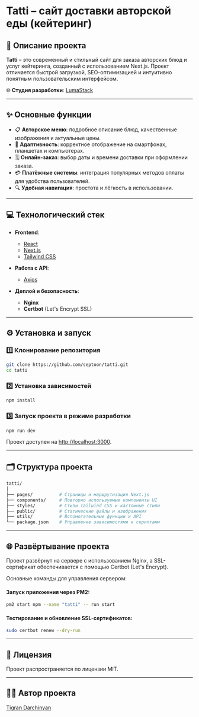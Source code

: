 # Tatti – сайт доставки авторской еды (кейтеринг)

## 📖 Описание проекта

**Tatti** – это современный и стильный сайт для заказа авторских блюд и услуг кейтеринга, созданный с использованием Next.js. Проект отличается быстрой загрузкой, SEO-оптимизацией и интуитивно понятным пользовательским интерфейсом.

🌐 **Студия разработки**: [LumaStack](https://lumastack.ru)

---

## ✨ Основные функции

- 📋 **Авторское меню**: подробное описание блюд, качественные изображения и актуальные цены.
- 📱 **Адаптивность**: корректное отображение на смартфонах, планшетах и компьютерах.
- 🗓 **Онлайн-заказ**: выбор даты и времени доставки при оформлении заказа.
- 💳 **Платёжные системы**: интеграция популярных методов оплаты для удобства пользователей.
- 🔍 **Удобная навигация**: простота и лёгкость в использовании.

---

## 💻 Технологический стек

- **Frontend**:
  - [React](https://reactjs.org/)
  - [Next.js](https://nextjs.org/)
  - [Tailwind CSS](https://tailwindcss.com/)

- **Работа с API**:
  - [Axios](https://axios-http.com/)

- **Деплой и безопасность**:
  - **Nginx**
  - **Certbot** (Let's Encrypt SSL)

---

## ⚙️ Установка и запуск

### 1️⃣ Клонирование репозитория
```bash
git clone https://github.com/septoon/tatti.git
cd tatti
```

### 2️⃣ Установка зависимостей
```bash
npm install
```

### 3️⃣ Запуск проекта в режиме разработки
```bash
npm run dev
```

Проект доступен на [http://localhost:3000](http://localhost:3000).

---

## 🗂 Структура проекта
```bash
tatti/
│
├── pages/          # Страницы и маршрутизация Next.js
├── components/     # Повторно используемые компоненты UI
├── styles/         # Стили Tailwind CSS и кастомные стили
├── public/         # Статические файлы и изображения
├── utils/          # Вспомогательные функции и API
└── package.json    # Управление зависимостями и скриптами
```

---

## 🌐 Развёртывание проекта

Проект развёрнут на сервере с использованием Nginx, а SSL-сертификат обеспечивается с помощью Certbot (Let's Encrypt).

Основные команды для управления сервером:

#### Запуск приложения через PM2:
```bash
pm2 start npm --name "tatti" -- run start
```

#### Тестирование и обновление SSL-сертификатов:
```bash
sudo certbot renew --dry-run
```

---

## 🔏 Лицензия

Проект распространяется по лицензии MIT.

---

## 🧑‍💻 Автор проекта

[Tigran Darchinyan](https://github.com/septoon)
